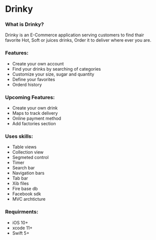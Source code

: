# Drinky 



### What is Drinky?

Drinky is an E-Commerce application serving customers to find thair favorite Hot, Soft or juices drinks, Order it to deliver
where ever you are.

### Features:

- Create your own account
- Find your drinks by searching of categories
- Customize your size, sugar and quantity
- Define your favorites
- Orderd history


### Upcoming Features:

- Create your own drink
- Maps to track delivery 
- Online payment method
- Add factories section

### Uses skills:

- Table views 
- Collection view
- Segmeted control
- Timer
- Search bar
- Navigation bars
- Tab bar 
- Xib files
- Fire base db
- Facebook sdk
- MVC archticture


### Requirments:

- iOS 10+
- xcode 11+
- Swift 5+

